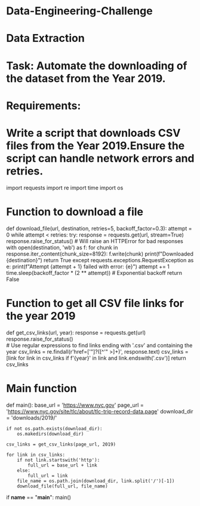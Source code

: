 # Data-Engineering-Challenge

# Data Extraction
# Task: Automate the downloading of the dataset from the Year 2019.

# Requirements:

# Write a script that downloads CSV files from the Year 2019.Ensure the script can handle network errors and retries.

import requests
import re
import time
import os

# Function to download a file
def download_file(url, destination, retries=5, backoff_factor=0.3):
    attempt = 0
    while attempt < retries:
        try:
            response = requests.get(url, stream=True)
            response.raise_for_status()  # Will raise an HTTPError for bad responses
            with open(destination, 'wb') as f:
                for chunk in response.iter_content(chunk_size=8192): 
                    f.write(chunk)
            print(f"Downloaded {destination}")
            return True
        except requests.exceptions.RequestException as e:
            print(f"Attempt {attempt + 1} failed with error: {e}")
            attempt += 1
            time.sleep(backoff_factor * (2 ** attempt))  # Exponential backoff
    return False

# Function to get all CSV file links for the year 2019
def get_csv_links(url, year):
    response = requests.get(url)
    response.raise_for_status()      
    # Use regular expressions to find links ending with '.csv' and containing the year
    csv_links = re.findall(r'href=[\'"]?([^\'" >]+)', response.text)
    csv_links = [link for link in csv_links if f'{year}' in link and link.endswith('.csv')]
    return csv_links

# Main function
def main():
    base_url = 'https://www.nyc.gov'
    page_url = 'https://www.nyc.gov/site/tlc/about/tlc-trip-record-data.page'
    download_dir = 'downloads/2019/'

    if not os.path.exists(download_dir):
        os.makedirs(download_dir)

    csv_links = get_csv_links(page_url, 2019)
    
    for link in csv_links:
        if not link.startswith('http'):
            full_url = base_url + link
        else:
            full_url = link
        file_name = os.path.join(download_dir, link.split('/')[-1])
        download_file(full_url, file_name)

if __name__ == "__main__":
    main()

    
